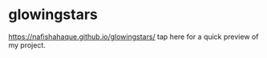 # glowingstars
https://nafishahaque.github.io/glowingstars/ tap here for a quick preview of my project.
